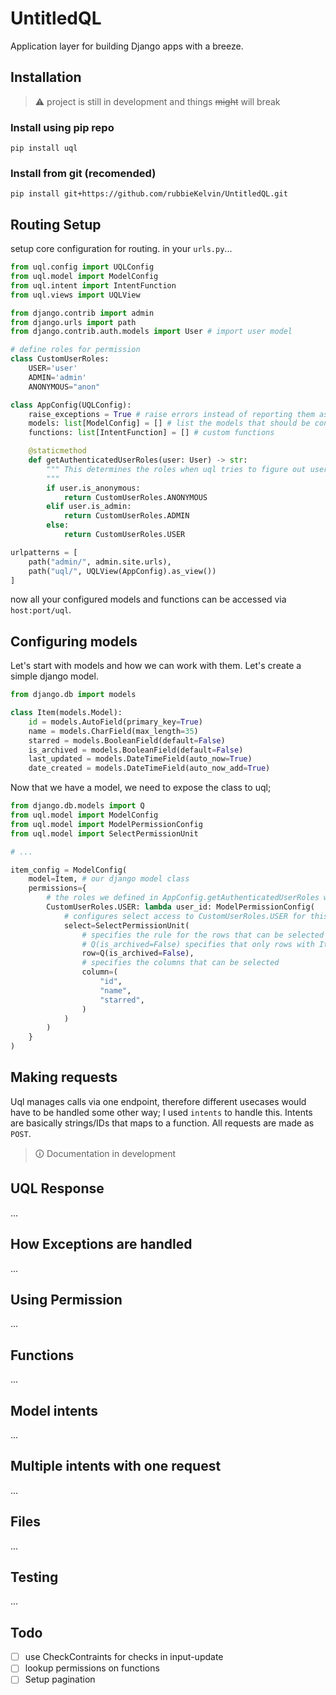 # UntitledQL

Application layer for building Django apps with a breeze.

## Installation

> ⚠ project is still in development and things ~~might~~ will break

### Install using pip repo

```shell
pip install uql
```

### Install from git (recomended)

```shell
pip install git+https://github.com/rubbieKelvin/UntitledQL.git
```

## Routing Setup

setup core configuration for routing. in your `urls.py`...

```python
from uql.config import UQLConfig
from uql.model import ModelConfig
from uql.intent import IntentFunction
from uql.views import UQLView

from django.contrib import admin
from django.urls import path
from django.contrib.auth.models import User # import user model

# define roles for permission
class CustomUserRoles:
    USER='user'
    ADMIN='admin'
    ANONYMOUS="anon"

class AppConfig(UQLConfig):
    raise_exceptions = True # raise errors instead of reporting them as data
    models: list[ModelConfig] = [] # list the models that should be configured for uql
    functions: list[IntentFunction] = [] # custom functions

    @staticmethod
    def getAuthenticatedUserRoles(user: User) -> str:
        """ This determines the roles when uql tries to figure out user permission. this method must be overwitten.
        """
        if user.is_anonymous:
            return CustomUserRoles.ANONYMOUS
        elif user.is_admin:
            return CustomUserRoles.ADMIN
        else:
            return CustomUserRoles.USER

urlpatterns = [
    path("admin/", admin.site.urls),
    path("uql/", UQLView(AppConfig).as_view())
]
```

now all your configured models and functions can be accessed via `host:port/uql`.

## Configuring models

Let's start with models and how we can work with them. Let's create a simple django model.

```python
from django.db import models

class Item(models.Model):
    id = models.AutoField(primary_key=True)
    name = models.CharField(max_length=35)
    starred = models.BooleanField(default=False)
    is_archived = models.BooleanField(default=False)
    last_updated = models.DateTimeField(auto_now=True)
    date_created = models.DateTimeField(auto_now_add=True)
```

Now that we have a model, we need to expose the class to uql;

```python
from django.db.models import Q
from uql.model import ModelConfig
from uql.model import ModelPermissionConfig
from uql.model import SelectPermissionUnit

# ...

item_config = ModelConfig(
    model=Item, # our django model class
    permissions={
        # the roles we defined in AppConfig.getAuthenticatedUserRoles will be keys for permission object.
        CustomUserRoles.USER: lambda user_id: ModelPermissionConfig(
            # configures select access to CustomUserRoles.USER for this model
            select=SelectPermissionUnit(
                # specifies the rule for the rows that can be selected
                # Q(is_archived=False) specifies that only rows with Item.is_archived=False can be selected
                row=Q(is_archived=False),
                # specifies the columns that can be selected
                column=(
                    "id",
                    "name",
                    "starred",
                )
            )
        )
    }
)
```

## Making requests

Uql manages calls via one endpoint, therefore different usecases would have to be handled some other way; I used `intents` to handle this.
Intents are basically strings/IDs that maps to a function. All requests are made as `POST`.

> 🛈 Documentation in development

## UQL Response

...

## How Exceptions are handled

...

## Using Permission

...

## Functions

...

## Model intents

...

## Multiple intents with one request

...

## Files

...

## Testing

...

## Todo

- [ ] use CheckContraints for checks in input-update
- [ ] lookup permissions on functions
- [ ] Setup pagination
